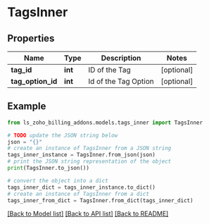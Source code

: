 # TagsInner


## Properties

Name | Type | Description | Notes
------------ | ------------- | ------------- | -------------
**tag_id** | **int** | ID of the Tag | [optional] 
**tag_option_id** | **int** | Id of the Tag Option | [optional] 

## Example

```python
from ls_zoho_billing_addons.models.tags_inner import TagsInner

# TODO update the JSON string below
json = "{}"
# create an instance of TagsInner from a JSON string
tags_inner_instance = TagsInner.from_json(json)
# print the JSON string representation of the object
print(TagsInner.to_json())

# convert the object into a dict
tags_inner_dict = tags_inner_instance.to_dict()
# create an instance of TagsInner from a dict
tags_inner_from_dict = TagsInner.from_dict(tags_inner_dict)
```
[[Back to Model list]](../README.md#documentation-for-models) [[Back to API list]](../README.md#documentation-for-api-endpoints) [[Back to README]](../README.md)


